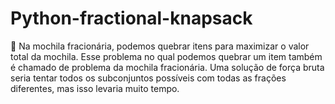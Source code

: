 # Python-fractional-knapsack
:eyes: Na mochila fracionária, podemos quebrar itens para maximizar o valor total da mochila. Esse problema no qual podemos quebrar um item também é chamado de problema da mochila fracionária. Uma solução de força bruta seria tentar todos os subconjuntos possíveis com todas as frações diferentes, mas isso levaria muito tempo.
